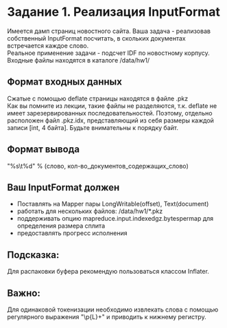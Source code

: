 # Задание 1. Реализация InputFormat

Имеется дамп страниц новостного сайта. Ваша задача - реализовав собственный InputFormat посчитать, в скольких документах встречается каждое слово.  
Реальное применение задачи - подсчет IDF по новостному корпусу.  
Входные файлы находятся в каталоге /data/hw1/

## Формат входных данных
Сжатые с помощью deflate страницы находятся в файле .pkz  
Как вы помните из лекции, такие файлы не разделяются, т.к. deflate не имеет зарезервированных последовательностей. Поэтому, отдельно расположен файл .pkz.idx, представляющий из себя размеры каждой записи [int, 4 байта]. Будьте внимательны к порядку байт.

## Формат вывода
"%s\t%d" % (слово, кол-во_документов_содержащих_слово)

## Ваш InputFormat должен
* Поставлять на Mapper пары LongWritable(offset), Text(document)
* работать для нескольких файлов: /data/hw1/*.pkz
* поддерживать опцию mapreduce.input.indexedgz.bytespermap для определения размера сплита
* предоставлять прогресс исполнения

## Подсказка:
Для распаковки буфера рекомендую пользоваться классом Inflater.

## Важно:
Для одинаковой токенизации необходимо извлекать слова с помощью регулярного выражения "\p{L}+" и приводить к нижнему регистру.
